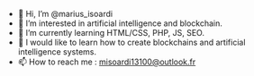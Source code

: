 - 👋 Hi, I’m @marius_isoardi
- 👀 I’m interested in artificial intelligence and blockchain.
- 🌱 I’m currently learning HTML/CSS, PHP, JS, SEO.
- 💞️ I would like to learn how to create blockchains and artificial intelligence systems.
- 📫 How to reach me : misoardi13100@outlook.fr

<!---
marius13127/marius13127 is a ✨ special ✨ repository because its `README.md` (this file) appears on your GitHub profile.
You can click the Preview link to take a look at your changes.
--->
